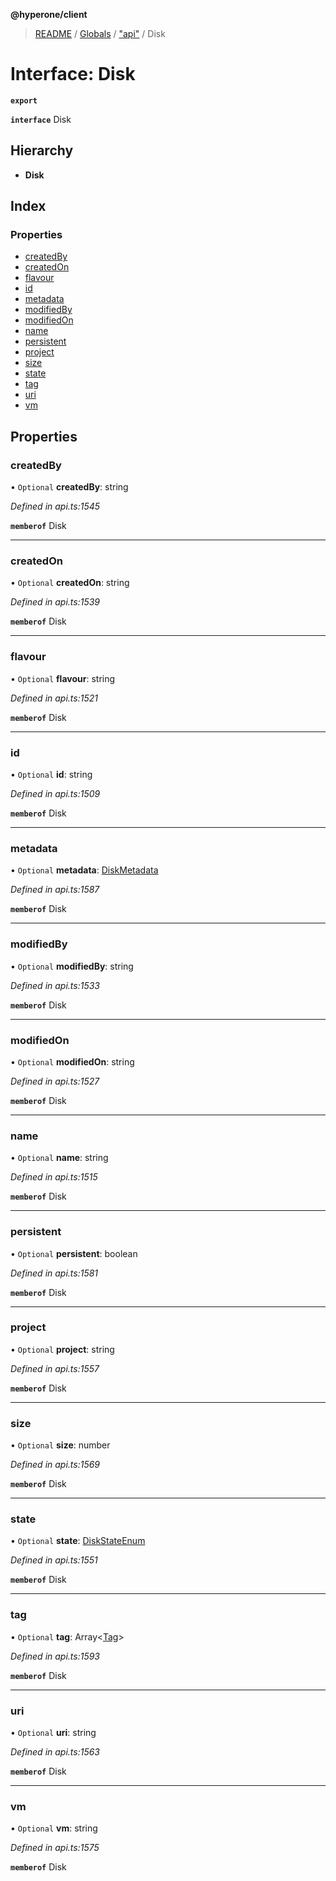 **@hyperone/client**

> [README](../README.md) / [Globals](../globals.md) / ["api"](../modules/_api_.md) / Disk

# Interface: Disk

**`export`** 

**`interface`** Disk

## Hierarchy

* **Disk**

## Index

### Properties

* [createdBy](_api_.disk.md#createdby)
* [createdOn](_api_.disk.md#createdon)
* [flavour](_api_.disk.md#flavour)
* [id](_api_.disk.md#id)
* [metadata](_api_.disk.md#metadata)
* [modifiedBy](_api_.disk.md#modifiedby)
* [modifiedOn](_api_.disk.md#modifiedon)
* [name](_api_.disk.md#name)
* [persistent](_api_.disk.md#persistent)
* [project](_api_.disk.md#project)
* [size](_api_.disk.md#size)
* [state](_api_.disk.md#state)
* [tag](_api_.disk.md#tag)
* [uri](_api_.disk.md#uri)
* [vm](_api_.disk.md#vm)

## Properties

### createdBy

• `Optional` **createdBy**: string

*Defined in api.ts:1545*

**`memberof`** Disk

___

### createdOn

• `Optional` **createdOn**: string

*Defined in api.ts:1539*

**`memberof`** Disk

___

### flavour

• `Optional` **flavour**: string

*Defined in api.ts:1521*

**`memberof`** Disk

___

### id

• `Optional` **id**: string

*Defined in api.ts:1509*

**`memberof`** Disk

___

### metadata

• `Optional` **metadata**: [DiskMetadata](_api_.diskmetadata.md)

*Defined in api.ts:1587*

**`memberof`** Disk

___

### modifiedBy

• `Optional` **modifiedBy**: string

*Defined in api.ts:1533*

**`memberof`** Disk

___

### modifiedOn

• `Optional` **modifiedOn**: string

*Defined in api.ts:1527*

**`memberof`** Disk

___

### name

• `Optional` **name**: string

*Defined in api.ts:1515*

**`memberof`** Disk

___

### persistent

• `Optional` **persistent**: boolean

*Defined in api.ts:1581*

**`memberof`** Disk

___

### project

• `Optional` **project**: string

*Defined in api.ts:1557*

**`memberof`** Disk

___

### size

• `Optional` **size**: number

*Defined in api.ts:1569*

**`memberof`** Disk

___

### state

• `Optional` **state**: [DiskStateEnum](../enums/_api_.diskstateenum.md)

*Defined in api.ts:1551*

**`memberof`** Disk

___

### tag

• `Optional` **tag**: Array\<[Tag](_api_.tag.md)>

*Defined in api.ts:1593*

**`memberof`** Disk

___

### uri

• `Optional` **uri**: string

*Defined in api.ts:1563*

**`memberof`** Disk

___

### vm

• `Optional` **vm**: string

*Defined in api.ts:1575*

**`memberof`** Disk
